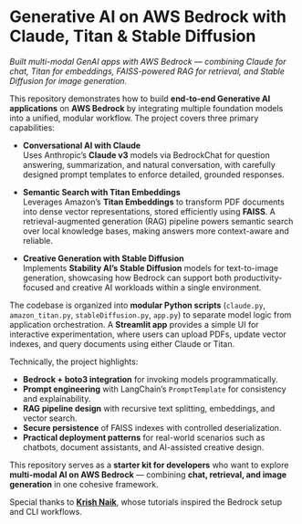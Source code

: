 # Generative AI on AWS Bedrock with Claude, Titan & Stable Diffusion
*Built multi-modal GenAI apps with AWS Bedrock — combining Claude for chat, Titan for embeddings, FAISS-powered RAG for retrieval, and Stable Diffusion for image generation.*
<br>

This repository demonstrates how to build **end-to-end Generative AI applications** on **AWS Bedrock** by integrating multiple foundation models into a unified, modular workflow. The project covers three primary capabilities:

-   **Conversational AI with Claude**  
    Uses Anthropic’s **Claude v3** models via BedrockChat for question answering, summarization, and natural conversation, with carefully designed prompt templates to enforce detailed, grounded responses.
    
-   **Semantic Search with Titan Embeddings**  
    Leverages Amazon’s **Titan Embeddings** to transform PDF documents into dense vector representations, stored efficiently using **FAISS**. A retrieval-augmented generation (RAG) pipeline powers semantic search over local knowledge bases, making answers more context-aware and reliable.
    
-   **Creative Generation with Stable Diffusion**  
    Implements **Stability AI’s Stable Diffusion** models for text-to-image generation, showcasing how Bedrock can support both productivity-focused and creative AI workloads within a single environment.
    

The codebase is organized into **modular Python scripts** (`claude.py`, `amazon_titan.py`, `stableDiffusion.py`, `app.py`) to separate model logic from application orchestration. A **Streamlit app** provides a simple UI for interactive experimentation, where users can upload PDFs, update vector indexes, and query documents using either Claude or Titan.
<br>

Technically, the project highlights:
-   **Bedrock + boto3 integration** for invoking models programmatically.
  -   **Prompt engineering** with LangChain’s `PromptTemplate` for consistency and explainability.
-   **RAG pipeline design** with recursive text splitting, embeddings, and vector search.
-   **Secure persistence** of FAISS indexes with controlled deserialization.
-   **Practical deployment patterns** for real-world scenarios such as chatbots, document assistants, and AI-assisted creative design.
 

This repository serves as a **starter kit for developers** who want to explore **multi-modal AI on AWS Bedrock** — combining **chat, retrieval, and image generation** in one cohesive framework.
<br>

Special thanks to [**Krish Naik**](https://github.com/krishnaik06), whose tutorials inspired the Bedrock setup and CLI workflows.
